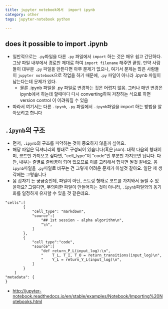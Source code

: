```yaml
---
title: jupyter notebook에서  import ipynb
category: other
tags: jupyter-notebook python 

---
```


## does it possible to import .ipynb 

- 일반적으로는 `.py`파일을 다른 `.py` 파일에서 `import` 하는 것은 매우 쉽고 간단하다. 그냥 파일 내부에서 경로만 제대로 하여 `import filename` 해주면 끝임. 만약 사람들이 대부분 `.py` 파일을 만든다면 아무 문제가 없으나, 여기서 문제는 많은 사람들이 `jupyter notebook`으로 작업을 하기 때문에, `.py` 파일이 아니라 .ipynb 파일이 남는다는데 문제가 있다. 
    - 물론 .ipynb 파일을 .py 파일로 변경하는 것은 어렵지 않음. 그러나 매번 변경은 ipynb에서 하는데 할때마다 다시 converting하여 저장하는 식으로 하면 version control 이 어려워질 수 있음
- 따라서 여기서는 다른 `.ipynb`, `.py` 파일에서 `.ipynb`파일을 import 하는 방법을 알아보려고 합니다

## `.ipynb`의 구조 

- 먼저, `.ipynb`의 구조를 파악하는 것이 중요하지 않을까 싶어요. 
- 해당 파일은 딕셔너리의 형태로 구성되어 있습니다(혹은 json). 대략 다음의 형태이며, 코드만 가져오고 싶다면, "cell_type"이 "code"인 부분만 가져오면 됩니다. 다만, 내부는 줄별로 줄바꿈이 되어 있으므로 이를 고려해서 합치면 될것 같네요. 음 `ipynb`파일을 `.py`파일로 바꾸는 건 그렇게 어려운 문제가 아닐것 같아요. 일단 제 생각에는 그렇습니다
- 음 갑자기 든 궁금증인데, 파일이 아닌, 스트링 형태로 코드를 가져와서 돌릴 수 있을까요? 그렇다면, 무의미한 파일이 만들어지는 것이 아니라, `.ipynb`파일와의 동기화를 일정하게 유지할 수 있을 것 같은데요.

```
"cells":[
        {
            "cell_type": "markdown", 
            "source":[
                "## 1st session - alpha algorithm\n",
                "\n",
            ]
        },
        {
            "cell_type":"code", 
            "source":[
                "def return_P_L(input_log):\n",
                "    T_L, T_I, T_O = return_transitions(input_log)\n",
                "    Y_L = return_Y_L(input_log)\n",
            ]
        }
    ]
"metadata": {
}
```
- http://jupyter-notebook.readthedocs.io/en/stable/examples/Notebook/Importing%20Notebooks.html